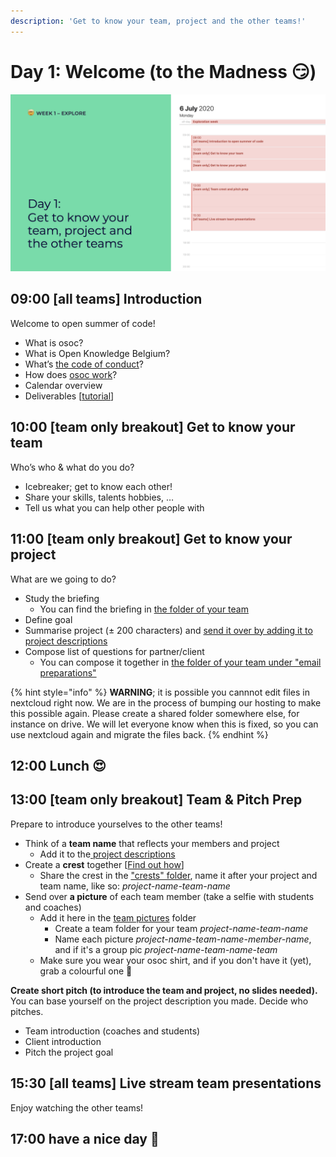 ```yaml
---
description: 'Get to know your team, project and the other teams!'
---
```


# Day 1: Welcome \(to the Madness 😏\)

![](../../.gitbook/assets/osoc-2020-cal-week-1.001.jpeg)

## **09:00 \[all teams\] Introduction**

Welcome to open summer of code!

* What is osoc?
* What is Open Knowledge Belgium?
* What’s [the code of conduct](../../code-of-conduct.md)?
* How does [osoc work](../../way-of-work.md)?
* Calendar overview
* Deliverables \[[tutorial](../../how-to-deliver-like-a-pro/)\]

## **10:00 \[team only breakout\] Get to know your team**

Who’s who & what do you do?

* Icebreaker; get to know each other!
* Share your skills, talents hobbies, …
* Tell us what you can help other people with

## **11:00 \[team only breakout\] Get to know your project**

What are we going to do?

* Study the briefing
  * You can find the briefing in [the folder of your team](https://cloud.openknowledge.be/s/8QHH7oXRSWpY8eK)
* Define goal
* Summarise project \(± 200 characters\) and [send it over by adding it to project descriptions](https://docs.google.com/spreadsheets/d/1LEOFnsOYX1sOJuNBzhD277bCgdci9O_vAOphsx2vnGE/edit?usp=sharing)
* Compose list of questions for partner/client
  * You can compose it together in [the folder of your team under "email preparations"](https://cloud.openknowledge.be/s/8QHH7oXRSWpY8eK)

{% hint style="info" %}
**WARNING**; it is possible you cannnot edit files in nextcloud right now. We are in the process of bumping our hosting to make this possible again. Please create a shared folder somewhere else, for instance on drive. We will let everyone know when this is fixed, so you can use nextcloud again and migrate the files back.
{% endhint %}

## 12:00 Lunch 😍

## **13:00 \[team only breakout\] Team & Pitch Prep**

Prepare to introduce yourselves to the other teams!

* Think of a **team name** that reflects your members and project
  * Add it to the[ project descriptions](https://docs.google.com/spreadsheets/d/1LEOFnsOYX1sOJuNBzhD277bCgdci9O_vAOphsx2vnGE/edit#gid=0)
* Create a **crest** together \[[Find out how](../../how-to-create-crests.md)\]
  * Share the crest in the ["crests" folder](https://cloud.openknowledge.be/s/i8FjdnJc3FjkjN8), name it after your project and team name, like so: _project-name-team-name_
* Send over **a picture** of each team member \(take a selfie with students and coaches\)
  * Add it here in the [team pictures](https://cloud.openknowledge.be/s/J3gixDwZ5knfsqj) folder
    * Create a team folder for your team _project-name-team-name_
    * Name each picture _project-name-team-name-member-name_, and if it's a group pic _project-name-team-name-team_
  * Make sure you wear your osoc shirt, and if you don't have it \(yet\), grab a colourful one 🌈

**Create short pitch \(to introduce the team and project, no slides needed\).** You can base yourself on the project description you made. Decide who pitches.

* Team introduction \(coaches and students\)
* Client introduction
* Pitch the project goal

## **15:30 \[all teams\] Live stream team presentations**

Enjoy watching the other teams!



## 17:00 have a nice day 🥳



